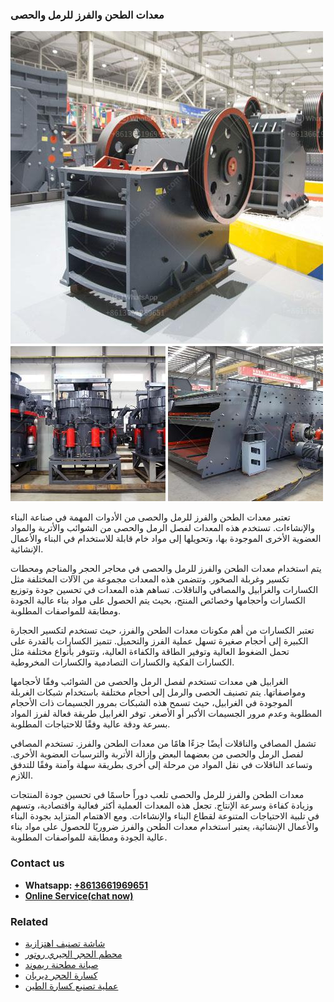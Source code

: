 <h3>معدات الطحن والفرز للرمل والحصى</h3><img src='1701854196.jpg' alt=''><p>تعتبر معدات الطحن والفرز للرمل والحصى من الأدوات المهمة في صناعة البناء والإنشاءات. تستخدم هذه المعدات لفصل الرمل والحصى من الشوائب والأتربة والمواد العضوية الأخرى الموجودة بها، وتحويلها إلى مواد خام قابلة للاستخدام في البناء والأعمال الإنشائية.</p><p>يتم استخدام معدات الطحن والفرز للرمل والحصى في محاجر الحجر والمناجم ومحطات تكسير وغربلة الصخور. وتتضمن هذه المعدات مجموعة من الآلات المختلفة مثل الكسارات والغرابيل والمصافي والناقلات. تساهم هذه المعدات في تحسين جودة وتوزيع الكسارات وأحجامها وخصائص المنتج، بحيث يتم الحصول على مواد بناء عالية الجودة ومطابقة للمواصفات المطلوبة.</p><p>تعتبر الكسارات من أهم مكونات معدات الطحن والفرز، حيث تستخدم لتكسير الحجارة الكبيرة إلى أحجام صغيرة تسهل عملية الفرز والتحميل. تتميز الكسارات بالقدرة على تحمل الضغوط العالية وتوفير الطاقة والكفاءة العالية، وتتوفر بأنواع مختلفة مثل الكسارات الفكية والكسارات التصادمية والكسارات المخروطية.</p><p>الغرابيل هي معدات تستخدم لفصل الرمل والحصى من الشوائب وفقًا لأحجامها ومواصفاتها. يتم تصنيف الحصى والرمل إلى أحجام مختلفة باستخدام شبكات الغربلة الموجودة في الغرابيل، حيث تسمح هذه الشبكات بمرور الجسيمات ذات الأحجام المطلوبة وعدم مرور الجسيمات الأكبر أو الأصغر. توفر الغرابيل طريقة فعالة لفرز المواد بسرعة ودقة عالية وفقًا للاحتياجات المطلوبة.</p><p>تشمل المصافي والناقلات أيضًا جزءًا هامًا من معدات الطحن والفرز. تستخدم المصافي لفصل الرمل والحصى من بعضهما البعض وإزالة الأتربة والترسبات العضوية الأخرى. وتساعد الناقلات في نقل المواد من مرحلة إلى أخرى بطريقة سهلة وآمنة وفقًا للتدفق اللازم.</p><p>معدات الطحن والفرز للرمل والحصى تلعب دوراً حاسمًا في تحسين جودة المنتجات وزيادة كفاءة وسرعة الإنتاج. تجعل هذه المعدات العملية أكثر فعالية واقتصادية، وتسهم في تلبية الاحتياجات المتنوعة لقطاع البناء والإنشاءات. ومع الاهتمام المتزايد بجودة البناء والأعمال الإنشائية، يعتبر استخدام معدات الطحن والفرز ضروريًا للحصول على مواد بناء عالية الجودة ومطابقة للمواصفات المطلوبة.</p><h3>Contact us</h3><ul><li><strong>Whatsapp:&nbsp;<a href="https://wa.me/8613661969651">+8613661969651</a></strong></li><li><a href="https://swt.shibang-china.com/?git&amp;zhl&amp;معدات الطحن والفرز للرمل والحصى"><strong>Online Service(chat now)</strong></a></li></ul><h3>Related</h3><ul><li><a href='شاشة تصنيف اهتزازية.md'>شاشة تصنيف اهتزازية</a></li><li><a href='محطم الحجر الجيري روتور.md'>محطم الحجر الجيري روتور</a></li><li><a href='صيانة مطحنة ريموند.md'>صيانة مطحنة ريموند</a></li><li><a href='كسارة الحجر ديربان.md'>كسارة الحجر ديربان</a></li><li><a href='عملية تصنيع كسارة الطين.md'>عملية تصنيع كسارة الطين</a></li></ul>